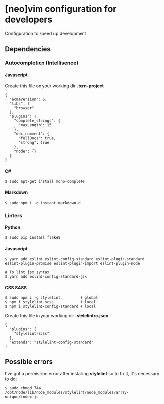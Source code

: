 # [neo]vim configuration for developers

Configuration to speed up development

## Dependencies

### Autocompletion (Intellisence)
#### Javascript

Create this file on your working dir **.tern-project**

    {
      "ecmaVersion": 6,
      "libs": [
        "browser"
      ],
      "plugins": {
        "complete_strings": {
          "maxLength": 15
        },
        "doc_comment": {
          "fullDocs": true,
          "strong": true
        },
        "node": {}
      }
    }

#### C#
    $ sudo apt-get install mono-complete

#### Markdown
    $ sudo npm i -g instant-markdown-d

### Linters

#### Python
    $ sudo pip install flake8

#### Javascript
    $ yarn add eslint eslint-config-standard eslint-plugin-standard eslint-plugin-promise eslint-plugin-import eslint-plugin-node

    # To lint jsx syntax
    $ yarn add eslint-config-standard-jsx

#### CSS SASS
    $ sudo npm i -g stylelint         # global
    $ npm i stylelint-scss            # local
    $ npm i stylelint-config-standard # local

Create this file in your working dir **.stylelintrc.json**

    {
      "plugins": [
        "stylelint-scss"
      ],
      "extends": "stylelint-config-standard"
    }

## Possible errors

I've got a permission error after installing **stylelint** so to fix it, it's necessary to do:

    $ sudo chmod 744 /opt/node/lib/node_modules/stylelint/node_modules/array-unique/index.js
